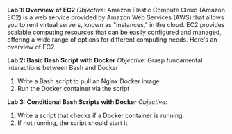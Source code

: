 **Lab 1: Overview of EC2**
*Objective*:
Amazon Elastic Compute Cloud (Amazon EC2) is a web service provided by Amazon Web Services (AWS) that allows you to rent virtual servers, known as "instances," in the cloud. EC2 provides scalable computing resources that can be easily configured and managed, offering a wide range of options for different computing needs. Here's an overview of EC2

**Lab 2: Basic Bash Script with Docker**
*Objective:*
Grasp fundamental interactions between Bash and Docker
1. Write a Bash script to pull an Nginx Docker image.
2. Run the Docker container via the script


**Lab 3: Conditional Bash Scripts with Docker**
*Objective:*
1. Write a script that checks if a Docker container is running.
2. If not running, the script should start it

